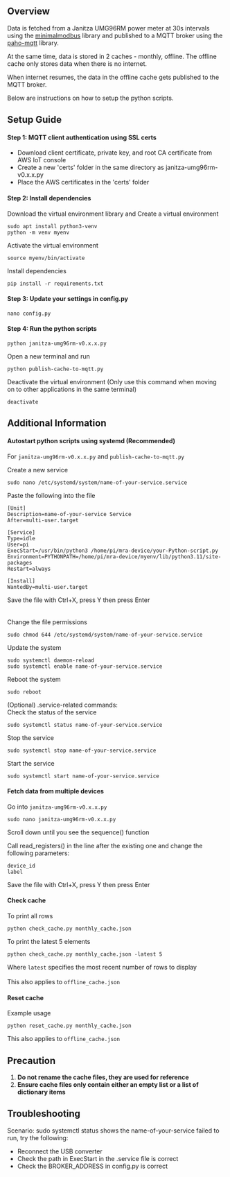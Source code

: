 ## Overview
Data is fetched from a Janitza UMG96RM power meter at 30s intervals using the [minimalmodbus]('https://minimalmodbus.readthedocs.io/en/stable/') library and published to a MQTT broker using the [paho-mqtt]('https://eclipse.dev.paho/files/paho.mqtt.python/html/client.html') library.

At the same time, data is stored in 2 caches - monthly, offline. The offline cache only stores data when there is no internet.

When internet resumes, the data in the offline cache gets published to the MQTT broker.

Below are instructions on how to setup the python scripts.

## Setup Guide

#### Step 1: MQTT client authentication using SSL certs
* Download client certificate, private key, and root CA certificate from AWS IoT console
* Create a new 'certs' folder in the same directory as janitza-umg96rm-v0.x.x.py
* Place the AWS certificates in the 'certs' folder

#### Step 2: Install dependencies
Download the virtual environment library and Create a virtual environment
```
sudo apt install python3-venv
python -m venv myenv
```
Activate the virtual environment
```
source myenv/bin/activate
```
Install dependencies
```
pip install -r requirements.txt
```

#### Step 3: Update your settings in config.py
```
nano config.py
```

#### Step 4: Run the python scripts
```
python janitza-umg96rm-v0.x.x.py
```
Open a new terminal and run
```
python publish-cache-to-mqtt.py
```
Deactivate the virtual environment (Only use this command when moving on to other applications in the same terminal)
```
deactivate
```

## Additional Information

#### Autostart python scripts using systemd (Recommended)
For `janitza-umg96rm-v0.x.x.py` and `publish-cache-to-mqtt.py`

Create a new service
```
sudo nano /etc/systemd/system/name-of-your-service.service
```
Paste the following into the file
```
[Unit]
Description=name-of-your-service Service
After=multi-user.target

[Service]
Type=idle
User=pi
ExecStart=/usr/bin/python3 /home/pi/mra-device/your-Python-script.py
Environment=PYTHONPATH=/home/pi/mra-device/myenv/lib/python3.11/site-packages
Restart=always

[Install]
WantedBy=multi-user.target
```
Save the file with Ctrl+X, press Y then press Enter<br><br><br>
Change the file permissions
```
sudo chmod 644 /etc/systemd/system/name-of-your-service.service
```
Update the system
```
sudo systemctl daemon-reload
sudo systemctl enable name-of-your-service.service
```
Reboot the system
```
sudo reboot
```
(Optional) .service-related commands:<br>
Check the status of the service
```
sudo systemctl status name-of-your-service.service
```
Stop the service
```
sudo systemctl stop name-of-your-service.service
```
Start the service
```
sudo systemctl start name-of-your-service.service

```
#### Fetch data from multiple devices
Go into `janitza-umg96rm-v0.x.x.py`
```
sudo nano janitza-umg96rm-v0.x.x.py
```
Scroll down until you see the sequence() function <br>

Call read_registers() in the line after the existing one and change the following parameters:
```
device_id
label
```
Save the file with Ctrl+X, press Y then press Enter <br>

#### Check cache
To print all rows
```
python check_cache.py monthly_cache.json
```
To print the latest 5 elements
```
python check_cache.py monthly_cache.json -latest 5
```
Where `latest` specifies the most recent number of rows to display <br><br>
This also applies to `offline_cache.json`

#### Reset cache
Example usage
```
python reset_cache.py monthly_cache.json
```
This also applies to `offline_cache.json`

## Precaution
1. **Do not rename the cache files, they are used for reference**<br>
2. **Ensure cache files only contain either an empty list or a list of dictionary items**

## Troubleshooting
Scenario: sudo systemctl status shows the name-of-your-service failed to run, try the following:
* Reconnect the USB converter
* Check the path in ExecStart in the .service file is correct
* Check the BROKER_ADDRESS in config.py is correct
